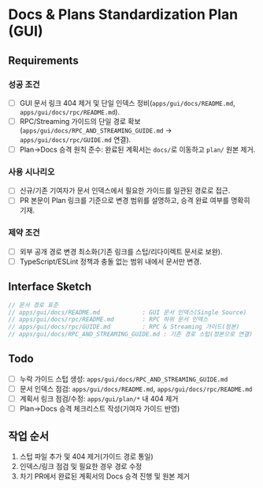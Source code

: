 # Docs & Plans Standardization Plan (GUI)

## Requirements

### 성공 조건

- [ ] GUI 문서 링크 404 제거 및 단일 인덱스 정비(`apps/gui/docs/README.md`, `apps/gui/docs/rpc/README.md`).
- [ ] RPC/Streaming 가이드의 단일 경로 확보(`apps/gui/docs/RPC_AND_STREAMING_GUIDE.md` → `apps/gui/docs/rpc/GUIDE.md` 연결).
- [ ] Plan→Docs 승격 원칙 준수: 완료된 계획서는 `docs/`로 이동하고 `plan/` 원본 제거.

### 사용 시나리오

- [ ] 신규/기존 기여자가 문서 인덱스에서 필요한 가이드를 일관된 경로로 접근.
- [ ] PR 본문이 Plan 링크를 기준으로 변경 범위를 설명하고, 승격 완료 여부를 명확히 기재.

### 제약 조건

- [ ] 외부 공개 경로 변경 최소화(기존 링크를 스텁/리다이렉트 문서로 보완).
- [ ] TypeScript/ESLint 정책과 충돌 없는 범위 내에서 문서만 변경.

## Interface Sketch

```ts
// 문서 경로 표준
// apps/gui/docs/README.md            : GUI 문서 인덱스(Single Source)
// apps/gui/docs/rpc/README.md        : RPC 하위 문서 인덱스
// apps/gui/docs/rpc/GUIDE.md         : RPC & Streaming 가이드(정본)
// apps/gui/docs/RPC_AND_STREAMING_GUIDE.md : 기존 경로 스텁(정본으로 연결)
```

## Todo

- [ ] 누락 가이드 스텁 생성: `apps/gui/docs/RPC_AND_STREAMING_GUIDE.md`
- [ ] 문서 인덱스 점검: `apps/gui/docs/README.md`, `apps/gui/docs/rpc/README.md`
- [ ] 계획서 링크 점검/수정: `apps/gui/plan/*` 내 404 제거
- [ ] Plan→Docs 승격 체크리스트 작성(기여자 가이드 반영)

## 작업 순서

1. 스텁 파일 추가 및 404 제거(가이드 경로 통일)
2. 인덱스/링크 점검 및 필요한 경우 경로 수정
3. 차기 PR에서 완료된 계획서의 Docs 승격 진행 및 원본 제거

